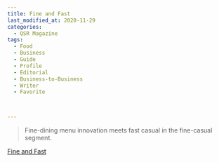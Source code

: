 ```yaml
---
title: Fine and Fast
last_modified_at: 2020-11-29
categories:
  - QSR Magazine
tags:
  - Food
  - Business
  - Guide
  - Profile
  - Editorial 
  - Business-to-Business
  - Writer
  - Favorite



---
```


> Fine-dining menu innovation meets fast casual in the fine-casual segment. 

[Fine and Fast](http://www.ourdigitalmags.com/publication/?i=657994&ver=html5&p=21)
